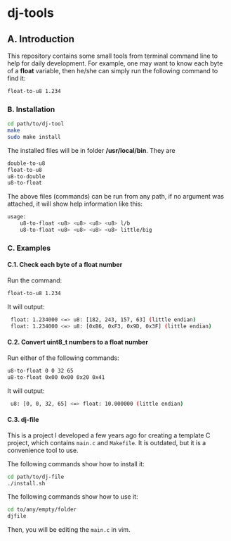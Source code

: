 # dj-tools
## A. Introduction

This repository contains some small tools from terminal command line to help for daily development. For example, one may want to know each byte of a **float** variable, then he/she can simply run the following command to find it:

```bash
float-to-u8 1.234
```

### B. Installation

```bash
cd path/to/dj-tool
make
sudo make install
```

The installed files will be in folder **/usr/local/bin**. They are

```bash
double-to-u8
float-to-u8
u8-to-double
u8-to-float
```

The above files (commands) can be run from any path, if no argument was attached, it will show help information like this:

```bash
usage: 
    u8-to-float <u8> <u8> <u8> <u8> l/b
    u8-to-float <u8> <u8> <u8> <u8> little/big
```

### C. Examples

#### C.1. Check each byte of a float number

Run the command:

```bash
float-to-u8 1.234
```

It will output:

```bash
 float: 1.234000 <=> u8: [182, 243, 157, 63] (little endian)
 float: 1.234000 <=> u8: [0xB6, 0xF3, 0x9D, 0x3F] (little endian)
```

#### C.2. Convert uint8_t numbers to a float number

Run either of the following commands:

```bash
u8-to-float 0 0 32 65
u8-to-float 0x00 0x00 0x20 0x41
```

It will output:

```bash
 u8: [0, 0, 32, 65] <=> float: 10.000000 (little endian)
```

#### C.3. dj-file

This is a project I developed a few years ago for creating a template C project, which contains `main.c` and `Makefile`. It is outdated, but it is a convenience tool to use. 

The following commands show how to install it:

```bash
cd path/to/dj-file
./install.sh
```

The following commands show how to use it:

```bash
cd to/any/empty/folder
djfile
```

Then, you will be editing the `main.c` in vim. 